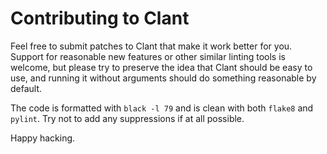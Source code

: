 Contributing to Clant
=====================

Feel free to submit patches to Clant that make it work better for you.  Support
for reasonable new features or other similar linting tools is welcome, but
please try to preserve the idea that Clant should be easy to use, and running
it without arguments should do something reasonable by default.

The code is formatted with `black -l 79` and is clean with both `flake8` and
`pylint`.  Try not to add any suppressions if at all possible.

Happy hacking.
